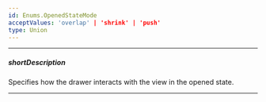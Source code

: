 ```yaml
---
id: Enums.OpenedStateMode
acceptValues: 'overlap' | 'shrink' | 'push'
type: Union
---
```

---
##### shortDescription
Specifies how the drawer interacts with the view in the opened state.

---
<!--
dxDrawerOptions.openedStateMode(api-reference/10 UI Components/dxDrawer/1 Configuration/openedStateMode.md)(ui/drawer.d.ts)
-->